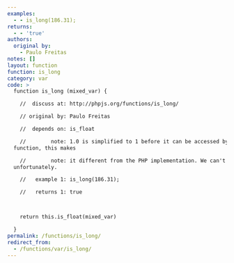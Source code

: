 ```yaml
---
examples:
  - - is_long(186.31);
returns:
  - - 'true'
authors:
  original by:
    - Paulo Freitas
notes: []
layout: function
function: is_long
category: var
code: >
  function is_long (mixed_var) {

    //  discuss at: http://phpjs.org/functions/is_long/

    // original by: Paulo Freitas

    //  depends on: is_float

    //        note: 1.0 is simplified to 1 before it can be accessed by the
  function, this makes

    //        note: it different from the PHP implementation. We can't fix this
  unfortunately.

    //   example 1: is_long(186.31);

    //   returns 1: true



    return this.is_float(mixed_var)

  }
permalink: /functions/is_long/
redirect_from:
  - /functions/var/is_long/
---
```


<!-- WARNING! This file is auto generated by `npm run web:inject`, do not edit by hand -->
